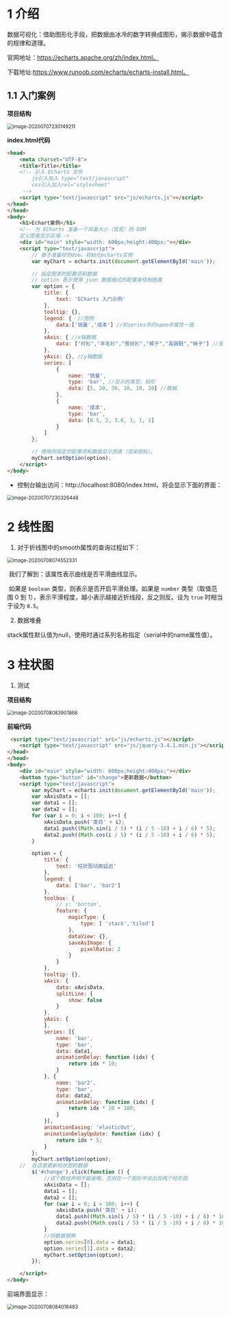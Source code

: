# 1 介绍

​		数据可视化：借助图形化手段，把数据由冰冷的数字转换成图形，揭示数据中蕴含的规律和道理。

官网地址：https://echarts.apache.org/zh/index.html。

下载地址:https://www.runoob.com/echarts/echarts-install.html。

## 1.1 入门案例

**项目结构**

<img src="Echarts学习.assets\image-20200707230149211.png" alt="image-20200707230149211" style="zoom:80%;" />

**index.html代码**

```html
<head>
    <meta charset="UTF-8">
    <title>Title</title>
    <!-- 引入 ECharts 文件
        js引入加入 type="text/javascript"
        css引入加入rel="stylesheet"
     -->
    <script type="text/javascript" src="js/echarts.js"></script>
</head>
</head>
<body>
    <h1>Echart案例</h1>
    <!-- 为 ECharts 准备一个具备大小（宽高）的 DOM
    定义图表显示区域-->
    <div id="main" style="width: 600px;height:400px;"></div>
    <script type="text/javascript">
        // 基于准备好的dom，初始化echarts实例
        var myChart = echarts.init(document.getElementById('main'));

        // 指定图表的配置项和数据
        // option 表示使用 json 数据格式的配置来绘制图表
        var option = {
            title: {
                text: 'ECharts 入门示例'
            },
            tooltip: {},
            legend: {  //图例
                data:['销量','成本'] //和series中的name中属性一致
            },
            xAxis: { //x轴数据
                data: ["衬衫","羊毛衫","雪纺衫","裤子","高跟鞋","袜子"] //是一个数组
            },
            yAxis: {}, //y轴数据
            series: [
                {
                    name: '销量',
                    type: 'bar', //显示的类型，柱形
                    data: [5, 20, 36, 10, 10, 20] //数据
                },
                {
                    name: '成本',
                    type: 'bar',
                    data: [0.5, 2, 3.6, 1, 1, 2]
                }
            ]
        };

        // 使用刚指定的配置项和数据显示图表（渲染图标）。
        myChart.setOption(option);
    </script>
</body>
```

+ 控制台输出访问：http://localhost:8080/index.html，将会显示下面的界面：

<img src="Echarts学习.assets\image-20200707230326448.png" alt="image-20200707230326448" style="zoom:80%;" />

# 2 线性图

1. 对于折线图中的smooth属性的查询过程如下：

<img src="Echarts学习.assets\image-20200708074552331.png" alt="image-20200708074552331" style="zoom:80%;" />

​		我们了解到：该属性表示曲线是否平滑曲线显示。

​		如果是 `boolean` 类型，则表示是否开启平滑处理。如果是 `number` 类型（取值范围 0 到 1），表示平滑程度，越小表示越接近折线段，反之则反。设为 `true` 时相当于设为 `0.5`。

2. 数据堆叠

stack属性默认值为null，使用时通过系列名称指定（serial中的name属性值）。

# 3 柱状图

1. 测试

**项目结构**

<img src="Echarts学习.assets\image-20200708083901866.png" alt="image-20200708083901866" style="zoom:80%;" />

**前端代码**

```html
 <script type="text/javascript" src="js/echarts.js"></script>
    <script type="text/javascript" src="js/jquery-3.4.1.min.js"></script>
</head>
</head>
<body>
    <div id="main" style="width: 600px;height:400px;"></div>
    <button type="button" id="change">更新数据</button>
    <script type="text/javascript">
        var myChart = echarts.init(document.getElementById('main'));
        var xAxisData = [];
        var data1 = [];
        var data2 = [];
        for (var i = 0; i < 100; i++) {
            xAxisData.push('类目' + i);
            data1.push((Math.sin(i / 5) * (i / 5 -10) + i / 6) * 5);
            data2.push((Math.cos(i / 5) * (i / 5 -10) + i / 6) * 5);
        }

        option = {
            title: {
                text: '柱状图动画延迟'
            },
            legend: {
                data: ['bar', 'bar2']
            },
            toolbox: {
                // y: 'bottom',
                feature: {
                    magicType: {
                        type: [ 'stack','tiled']
                    },
                    dataView: {},
                    saveAsImage: {
                        pixelRatio: 2
                    }
                }
            },
            tooltip: {},
            xAxis: {
                data: xAxisData,
                splitLine: {
                    show: false
                }
            },
            yAxis: {
            },
            series: [{
                name: 'bar',
                type: 'bar',
                data: data1,
                animationDelay: function (idx) {
                    return idx * 10;
                }
            }, {
                name: 'bar2',
                type: 'bar',
                data: data2,
                animationDelay: function (idx) {
                    return idx * 10 + 100;
                }
            }],
            animationEasing: 'elasticOut',
            animationDelayUpdate: function (idx) {
                return idx * 5;
            }
        };
        myChart.setOption(option);
    //  在这里更新柱状图的数据
        $('#change').click(function () {
            //这个数组声明不能省略，否则在一个图形中会出现两个柱形图
            xAxisData = [];
            data1 = [];
            data2 = [];
            for (var i = 0; i < 100; i++) {
                xAxisData.push('类目' + i);
                data1.push((Math.sin(i / 5) * (i / 5 -10) + i / 6) * 10);
                data2.push((Math.cos(i / 5) * (i / 5 -10) + i / 6) * 10);
            }
            //将数据替换
            option.series[0].data = data1;
            option.series[1].data = data2;
            myChart.setOption(option);
        });

    </script>
</body>
```

前端界面显示：

<img src="Echarts学习.assets\image-20200708084016483.png" alt="image-20200708084016483" style="zoom:80%;" />

